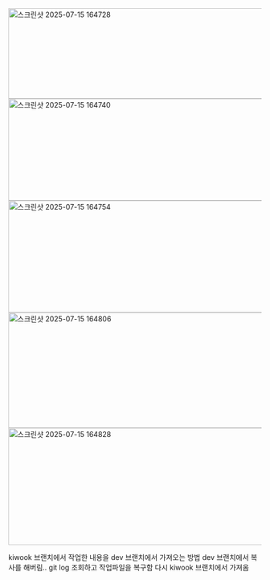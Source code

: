 <img width="969" height="180" alt="스크린샷 2025-07-15 164728" src="https://github.com/user-attachments/assets/d4d03313-d24f-4274-a066-853f63925733" />
<img width="965" height="203" alt="스크린샷 2025-07-15 164740" src="https://github.com/user-attachments/assets/c6ef3796-d1f3-492a-97fc-ef6f0b9036ef" />
<img width="975" height="223" alt="스크린샷 2025-07-15 164754" src="https://github.com/user-attachments/assets/80ef7a68-7c47-48bf-92ac-4c65a5e31620" />
<img width="975" height="230" alt="스크린샷 2025-07-15 164806" src="https://github.com/user-attachments/assets/46635027-f750-41a2-adbc-c75697894812" />
<img width="980" height="233" alt="스크린샷 2025-07-15 164828" src="https://github.com/user-attachments/assets/115b37fb-af5c-45a8-bafb-086b0480c1e3" />

kiwook 브랜치에서 작업한 내용을 dev 브랜치에서 가져오는 방법
dev 브랜치에서 복사를 해버림.. git log 조회하고 작업파일을 복구함 다시 kiwook 브랜치에서 가져옴
